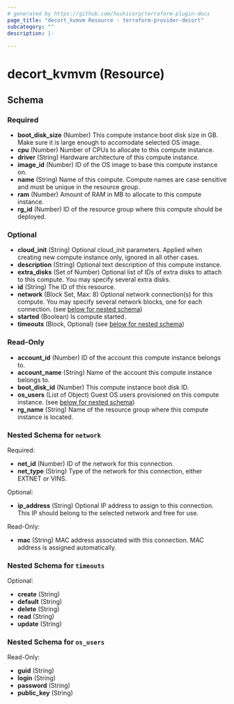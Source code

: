 ```yaml
---
# generated by https://github.com/hashicorp/terraform-plugin-docs
page_title: "decort_kvmvm Resource - terraform-provider-decort"
subcategory: ""
description: |-
  
---
```


# decort_kvmvm (Resource)





<!-- schema generated by tfplugindocs -->
## Schema

### Required

- **boot_disk_size** (Number) This compute instance boot disk size in GB. Make sure it is large enough to accomodate selected OS image.
- **cpu** (Number) Number of CPUs to allocate to this compute instance.
- **driver** (String) Hardware architecture of this compute instance.
- **image_id** (Number) ID of the OS image to base this compute instance on.
- **name** (String) Name of this compute. Compute names are case sensitive and must be unique in the resource group.
- **ram** (Number) Amount of RAM in MB to allocate to this compute instance.
- **rg_id** (Number) ID of the resource group where this compute should be deployed.

### Optional

- **cloud_init** (String) Optional cloud_init parameters. Applied when creating new compute instance only, ignored in all other cases.
- **description** (String) Optional text description of this compute instance.
- **extra_disks** (Set of Number) Optional list of IDs of extra disks to attach to this compute. You may specify several extra disks.
- **id** (String) The ID of this resource.
- **network** (Block Set, Max: 8) Optional network connection(s) for this compute. You may specify several network blocks, one for each connection. (see [below for nested schema](#nestedblock--network))
- **started** (Boolean) Is compute started.
- **timeouts** (Block, Optional) (see [below for nested schema](#nestedblock--timeouts))

### Read-Only

- **account_id** (Number) ID of the account this compute instance belongs to.
- **account_name** (String) Name of the account this compute instance belongs to.
- **boot_disk_id** (Number) This compute instance boot disk ID.
- **os_users** (List of Object) Guest OS users provisioned on this compute instance. (see [below for nested schema](#nestedatt--os_users))
- **rg_name** (String) Name of the resource group where this compute instance is located.

<a id="nestedblock--network"></a>
### Nested Schema for `network`

Required:

- **net_id** (Number) ID of the network for this connection.
- **net_type** (String) Type of the network for this connection, either EXTNET or VINS.

Optional:

- **ip_address** (String) Optional IP address to assign to this connection. This IP should belong to the selected network and free for use.

Read-Only:

- **mac** (String) MAC address associated with this connection. MAC address is assigned automatically.


<a id="nestedblock--timeouts"></a>
### Nested Schema for `timeouts`

Optional:

- **create** (String)
- **default** (String)
- **delete** (String)
- **read** (String)
- **update** (String)


<a id="nestedatt--os_users"></a>
### Nested Schema for `os_users`

Read-Only:

- **guid** (String)
- **login** (String)
- **password** (String)
- **public_key** (String)


